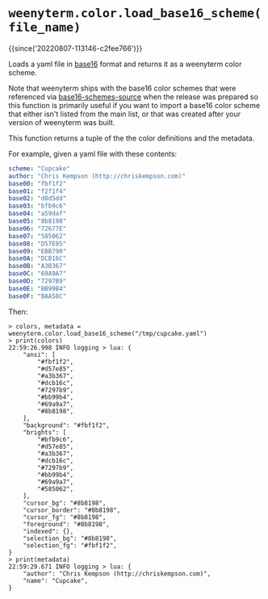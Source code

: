 # `weenyterm.color.load_base16_scheme(file_name)`

{{since('20220807-113146-c2fee766')}}

Loads a yaml file in [base16](https://github.com/chriskempson/base16) format
and returns it as a weenyterm color scheme.

Note that weenyterm ships with the base16 color schemes that were referenced via
[base16-schemes-source](https://github.com/chriskempson/base16-schemes-source)
when the release was prepared so this function is primarily useful if you want
to import a base16 color scheme that either isn't listed from the main list, or
that was created after your version of weenyterm was built.

This function returns a tuple of the the color definitions and the metadata.

For example, given a yaml file with these contents:

```yaml
scheme: "Cupcake"
author: "Chris Kempson (http://chriskempson.com)"
base00: "fbf1f2"
base01: "f2f1f4"
base02: "d8d5dd"
base03: "bfb9c6"
base04: "a59daf"
base05: "8b8198"
base06: "72677E"
base07: "585062"
base08: "D57E85"
base09: "EBB790"
base0A: "DCB16C"
base0B: "A3B367"
base0C: "69A9A7"
base0D: "7297B9"
base0E: "BB99B4"
base0F: "BAA58C"
```

Then:

```
> colors, metadata = weenyterm.color.load_base16_scheme("/tmp/cupcake.yaml")
> print(colors)
22:59:26.998 INFO logging > lua: {
    "ansi": [
        "#fbf1f2",
        "#d57e85",
        "#a3b367",
        "#dcb16c",
        "#7297b9",
        "#bb99b4",
        "#69a9a7",
        "#8b8198",
    ],
    "background": "#fbf1f2",
    "brights": [
        "#bfb9c6",
        "#d57e85",
        "#a3b367",
        "#dcb16c",
        "#7297b9",
        "#bb99b4",
        "#69a9a7",
        "#585062",
    ],
    "cursor_bg": "#8b8198",
    "cursor_border": "#8b8198",
    "cursor_fg": "#8b8198",
    "foreground": "#8b8198",
    "indexed": {},
    "selection_bg": "#8b8198",
    "selection_fg": "#fbf1f2",
}
> print(metadata)
22:59:29.671 INFO logging > lua: {
    "author": "Chris Kempson (http://chriskempson.com)",
    "name": "Cupcake",
}
```

